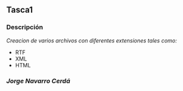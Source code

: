 ## Tasca1
### Descripción
_Creacion de varios archivos con diferentes extensiones tales como:_
* RTF
* XML
* HTML


### _Jorge Navarro Cerdá_
